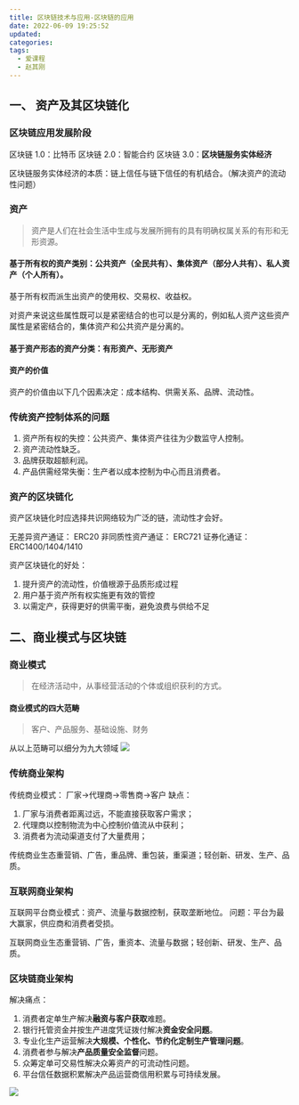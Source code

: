 ```yaml
---
title: 区块链技术与应用-区块链的应用
date: 2022-06-09 19:25:52
updated:
categories:
tags:
  - 爱课程
  - 赵其刚
---
```


## 一、 资产及其区块链化

### 区块链应用发展阶段

区块链 1.0：比特币
区块链 2.0：智能合约
区块链 3.0：**区块链服务实体经济**

区块链服务实体经济的本质：链上信任与链下信任的有机结合。（解决资产的流动性问题）

### 资产

> 资产是人们在社会生活中生成与发展所拥有的具有明确权属关系的有形和无形资源。

#### 基于所有权的资产类别：公共资产（全民共有）、集体资产（部分人共有）、私人资产（个人所有）。

基于所有权而派生出资产的使用权、交易权、收益权。

对资产来说这些属性既可以是紧密结合的也可以是分离的，例如私人资产这些资产属性是紧密结合的，集体资产和公共资产是分离的。

#### 基于资产形态的资产分类：有形资产、无形资产

#### 资产的价值

资产的价值由以下几个因素决定：成本结构、供需关系、品牌、流动性。

### 传统资产控制体系的问题

1. 资产所有权的失控：公共资产、集体资产往往为少数监守人控制。
2. 资产流动性缺乏。
3. 品牌获取超额利润。
4. 产品供需经常失衡：生产者以成本控制为中心而且消费者。

### 资产的区块链化

资产区块链化时应选择共识网络较为广泛的链，流动性才会好。

无差异资产通证： ERC20
非同质性资产通证： ERC721
证券化通证：ERC1400/1404/1410

资产区块链化的好处：
1. 提升资产的流动性，价值根源于品质形成过程
2. 用户基于资产所有权实施更有效的管控
3. 以需定产，获得更好的供需平衡，避免浪费与供给不足

## 二、商业模式与区块链

### 商业模式
> 在经济活动中，从事经营活动的个体或组织获利的方式。

#### 商业模式的四大范畴
> 客户、产品服务、基础设施、财务

从以上范畴可以细分为九大领域
![](/images/shangyemoshilingyu.jpg)

### 传统商业架构

传统商业模式： 厂家->代理商->零售商->客户
缺点：
1. 厂家与消费者距离过远，不能直接获取客户需求；
2. 代理商以控制物流为中心控制价值流从中获利；
3. 消费者为流动渠道支付了大量费用；

传统商业生态重营销、广告，重品牌、重包装，重渠道；轻创新、研发、生产、品质。

### 互联网商业架构

互联网平台商业模式：资产、流量与数据控制，获取垄断地位。
问题：平台为最大赢家，供应商和消费者受损。

互联网商业生态重营销、广告，重资本、流量与数据；轻创新、研发、生产、品质。

### 区块链商业架构

解决痛点：
1. 消费者定单生产解决**融资与客户获取**难题。
2. 银行托管资金并按生产进度凭证拨付解决**资金安全问题**。
3. 专业化生产运营解决**大规模、个性化、节约化定制生产管理问题**。
4. 消费者参与解决**产品质量安全监督**问题。
5. 众筹定单可交易性解决众筹资产的可流动性问题。
6. 平台信任数据积累解决产品运营商信用积累与可持续发展。

![](/images/shangyemoshijuese.jpg)

